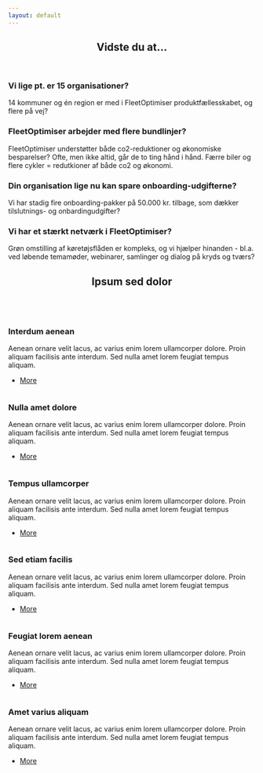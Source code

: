 ```yaml
---
layout: default
---
```


<!-- Section -->
<section>
	<header class="major">
		<h2>Vidste du at...</h2>
	</header>
	<div class="features">
		<article>
			<span class="icon fa-diamond"></span>
			<div class="content">
				<h3>Vi lige pt. er 15 organisationer?</h3>
				<p>14 kommuner og én region er med i FleetOptimiser produktfællesskabet, og flere på vej?</p>
			</div>
		</article>
		<article>
			<span class="icon fa-paper-plane"></span>
			<div class="content">
				<h3>FleetOptimiser arbejder med flere bundlinjer?</h3>
				<p>FleetOptimiser understøtter både co2-reduktioner og økonomiske besparelser? Ofte, men ikke altid, går de to ting hånd i hånd. Færre biler og flere cykler = redutkioner af både co2 og økonomi.</p>
			</div>
		</article>
		<article>
			<span class="icon fa-rocket"></span>
			<div class="content">
				<h3>Din organisation lige nu kan spare onboarding-udgifterne?</h3>
				<p>Vi har stadig fire onboarding-pakker på 50.000 kr. tilbage, som dækker tilslutnings- og onbardingudgifter? </p>
			</div>
		</article>
		<article>
			<span class="icon fa-signal"></span>
			<div class="content">
				<h3>Vi har et stærkt netværk i FleetOptimiser?</h3>
				<p>Grøn omstilling af køretøjsflåden er kompleks, og vi hjælper hinanden - bl.a. ved løbende temamøder, webinarer, samlinger og dialog på kryds og tværs?</p>
			</div>
		</article>
	</div>
</section>

<!-- Section -->
<section>
	<header class="major">
		<h2>Ipsum sed dolor</h2>
	</header>
	<div class="posts">
		<article>
			<a href="#" class="image"><img src="assets/images/pic01.jpg" alt="" /></a>
			<h3>Interdum aenean</h3>
			<p>Aenean ornare velit lacus, ac varius enim lorem ullamcorper dolore. Proin aliquam facilisis ante interdum. Sed nulla amet lorem feugiat tempus aliquam.</p>
			<ul class="actions">
				<li><a href="#" class="button">More</a></li>
			</ul>
		</article>
		<article>
			<a href="#" class="image"><img src="assets/images/pic02.jpg" alt="" /></a>
			<h3>Nulla amet dolore</h3>
			<p>Aenean ornare velit lacus, ac varius enim lorem ullamcorper dolore. Proin aliquam facilisis ante interdum. Sed nulla amet lorem feugiat tempus aliquam.</p>
			<ul class="actions">
				<li><a href="#" class="button">More</a></li>
			</ul>
		</article>
		<article>
			<a href="#" class="image"><img src="assets/images/pic03.jpg" alt="" /></a>
			<h3>Tempus ullamcorper</h3>
			<p>Aenean ornare velit lacus, ac varius enim lorem ullamcorper dolore. Proin aliquam facilisis ante interdum. Sed nulla amet lorem feugiat tempus aliquam.</p>
			<ul class="actions">
				<li><a href="#" class="button">More</a></li>
			</ul>
		</article>
		<article>
			<a href="#" class="image"><img src="assets/images/pic04.jpg" alt="" /></a>
			<h3>Sed etiam facilis</h3>
			<p>Aenean ornare velit lacus, ac varius enim lorem ullamcorper dolore. Proin aliquam facilisis ante interdum. Sed nulla amet lorem feugiat tempus aliquam.</p>
			<ul class="actions">
				<li><a href="#" class="button">More</a></li>
			</ul>
		</article>
		<article>
			<a href="#" class="image"><img src="assets/images/pic05.jpg" alt="" /></a>
			<h3>Feugiat lorem aenean</h3>
			<p>Aenean ornare velit lacus, ac varius enim lorem ullamcorper dolore. Proin aliquam facilisis ante interdum. Sed nulla amet lorem feugiat tempus aliquam.</p>
			<ul class="actions">
				<li><a href="#" class="button">More</a></li>
			</ul>
		</article>
		<article>
			<a href="#" class="image"><img src="assets/images/pic06.jpg" alt="" /></a>
			<h3>Amet varius aliquam</h3>
			<p>Aenean ornare velit lacus, ac varius enim lorem ullamcorper dolore. Proin aliquam facilisis ante interdum. Sed nulla amet lorem feugiat tempus aliquam.</p>
			<ul class="actions">
				<li><a href="#" class="button">More</a></li>
			</ul>
		</article>
	</div>
</section>


